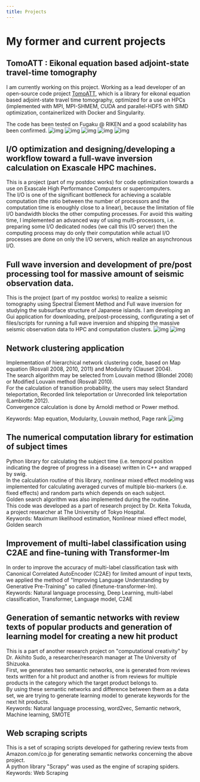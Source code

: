 ```yaml
---
title: Projects
---
```



# My former and current projects


## TomoATT : Eikonal equation based adjoint-state travel-time tomography
I am currently working on this project.
Working as a lead developer of an open-source code project [TomoATT](https://migg-ntu.github.io/TomoATT-docs/), which is a library for eikonal equation based adjoint-state travel time tomography, optimized for a use on HPCs (implemented with MPI, MPI-SHMEM, CUDA and parallel-HDF5 with SIMD optimization, containerlized with Docker and Singularity.

The code has been tested on Fugaku @ RIKEN and a good scalability has been confirmed.
![img](/images/TomoATT_logo_2.png)
![img](/images/Esfast_flowchart.drawio.png)
![img](/images/Fugaku_benchmark.png)
![img](/images/vel_anim.gif)
![img](/images/bench_avx_cuda.png)

## I/O optimization and designing/developing a workflow toward a full-wave inversion calculation on Exascale HPC machines.
This is a project (part of my postdoc works) for code optimization towards a use on Exascale High Performance Computers or supercomputers.  
The I/O is one of the significant bottleneck for achieving a scalable computation (the ratio between the number of processors and the computation time is enoughly close to a linear),
because the limitation of file I/O bandwidth blocks the other computing processes.
For avoid this waiting time, I implemented an advanced way of using multi-processors, i.e. preparing some I/O dedicated nodes (we call this I/O server) then the computing process may do only their computation while actual I/O processes are done on only the I/O servers, which realize an asynchronous I/O.

## Full wave inversion and development of pre/post processing tool for massive amount of seismic observation data.
This is the project (part of my postdoc works) to realize a seismic tomography using Spectral Element Method and Full wave inversion for studying the subsurface structure of Japanese islands.
I am developing an Gui application for downloading, pre/post-processing, configurating a set of files/scripts for running a full wave inversion and shipping the massive seismic observation data to HPC and computation clusters.
![img](/images/img_for_cheese.png)
![img](/images/ppff.png)

## Network clustering application
Implementation of hierarchical network clustering code, based on Map equation (Rosvall 2008, 2010, 2011) and Modularity (Clauset 2004).  
The search algorithm may be selected from Louvain method (Blondel 2008) or Modified Louvain method (Rosvall 2010).  
For the calculation of transition probability, the users may select Standard teleportation, Recorded link teleportation or Unrecorded link teleportation (Lambiotte 2012).  
Convergence calculation is done by Arnoldi method or Power method.  

Keywords: Map equation, Modularity, Louvain method, Page rank
![img](/images/clustering.png)
 
## The numerical computation library for estimation of subject times
Python library for calculating the subject time (i.e. temporal position indicating the degree of progress in a disease) written in C++ and wrapped by swig.  
In the calculation routine of this library, nonlinear mixed effect modeling was implemented for calculating averaged curves of multiple bio-markers (i.e. fixed effects) and random parts which depends on each subject.  
Golden search algorithm was also implemented during the routine.  
This code was developed as a part of research project by Dr. Keita Tokuda, a project researcher at The University of Tokyo Hospital.  
Keywords: Maximum likelihood estimation, Nonlinear mixed effect model, Golden search
<!-- ![img](/images/sreft.png) -->

## Improvement of multi-label classification using C2AE and fine-tuning with Transformer-lm
In order to improve the accuracy of multi-label classification task with Canonical Correlated AutoEncoder (C2AE) for limited amount of input texts, we applied the method of "Improving Language Understanding by Generative Pre-Training" so called (finetune-transformer-lm).  
Keywords: Natural language processing, Deep Learning, multi-label classification, Transformer, Language model, C2AE

## Generation of semantic networks with review texts of popular products and generation of learning model for creating a new hit product
This is a part of another research project on "computational creativity" by Dr. Akihito Sudo, a researcher/research manager at The University of Shizuoka.  
First, we generates two semantic networks, one is generated from reviews texts written for a hit product and another is from reviews for multiple products in the category which the target product belongs to.  
By using these semantic networks and difference between them as a data set, we are trying to generate learning model to generate keywords for the next hit products.  
Keywords: Natural language processing, word2vec, Semantic network, Machine learning, SMOTE

## Web scraping scripts
This is a set of scraping scripts developed for gathering review texts from Amazon.com/co.jp for generating semantic networks concerning the above project.  
A python library "Scrapy" was used as the engine of scraping spiders.  
Keywords: Web Scraping

